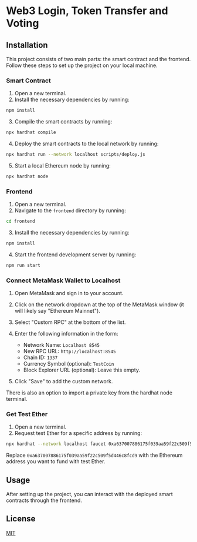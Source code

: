 # Web3 Login, Token Transfer and Voting

## Installation

This project consists of two main parts: the smart contract and the frontend. Follow these steps to set up the project on your local machine.

### Smart Contract

1. Open a new terminal.
2. Install the necessary dependencies by running:

```bash
npm install
```

3. Compile the smart contracts by running:

```bash
npx hardhat compile
```

4. Deploy the smart contracts to the local network by running:

```bash
npx hardhat run --network localhost scripts/deploy.js
```

5. Start a local Ethereum node by running:

```bash
npx hardhat node
```

### Frontend

1. Open a new terminal.
2. Navigate to the `frontend` directory by running:

```bash
cd frontend
```

3. Install the necessary dependencies by running:

```bash
npm install
```

4. Start the frontend development server by running:

```bash
npm run start
```

### Connect MetaMask Wallet to Localhost

1. Open MetaMask and sign in to your account.
2. Click on the network dropdown at the top of the MetaMask window (it will likely say "Ethereum Mainnet").
3. Select "Custom RPC" at the bottom of the list.
4. Enter the following information in the form:

   - Network Name: `Localhost 8545`
   - New RPC URL: `http://localhost:8545`
   - Chain ID: `1337`
   - Currency Symbol (optional): `TestCoin`
   - Block Explorer URL (optional): Leave this empty.

5. Click "Save" to add the custom network.

There is also an option to import a private key from the hardhat node terminal.

### Get Test Ether

1. Open a new terminal.
2. Request test Ether for a specific address by running:

```bash
npx hardhat --network localhost faucet 0xa637007886175f039aa59f22c509f5d446c8fcd9
```

Replace `0xa637007886175f039aa59f22c509f5d446c8fcd9` with the Ethereum address you want to fund with test Ether.

## Usage

After setting up the project, you can interact with the deployed smart contracts through the frontend.

## License

[MIT](https://choosealicense.com/licenses/mit/)


